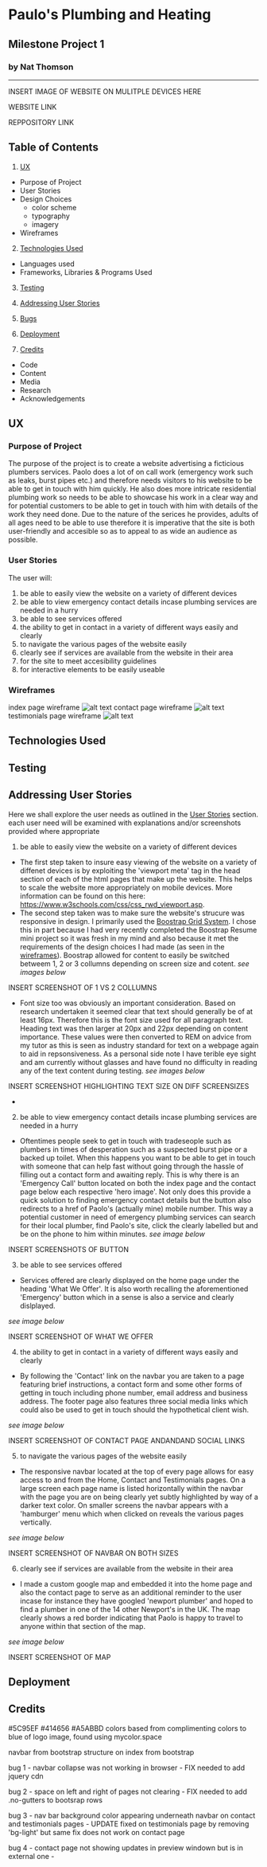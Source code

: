 # Paulo's Plumbing and Heating
## Milestone Project 1 
### by Nat Thomson
---

INSERT IMAGE OF WEBSITE ON MULITPLE DEVICES HERE

WEBSITE LINK

REPPOSITORY LINK

## Table of Contents
1. [UX](#ux)
* Purpose of Project
* User Stories
* Design Choices
  - color scheme
  - typography
  - imagery
* Wireframes

2. [Technologies Used](#technologies-used)
* Languages used
* Frameworks, Libraries & Programs Used 

3. [Testing](#testing)

4. [Addressing User Stories](#addressing-user-stories)

5. [Bugs](#bugs)

6. [Deployment](#deployment)

7. [Credits](#credits) 
* Code
* Content
* Media 
* Research
* Acknowledgements



## UX

### Purpose of Project
The purpose of the project is to create a website advertising a ficticious plumbers services. Paolo does a lot of on call work (emergency work such as leaks, burst pipes etc.) and therefore needs visitors to his website to be able to get in touch with him quickly. He also does more intricate residential plumbing work so needs to be able to showcase his work in a clear way and for potential customers to be able to get in touch with him with details of the work they need done. 
Due to the nature of the serices he provides, adults of all ages need to be able to use therefore it is imperative that the site is both user-friendly and accesible so as to appeal to as wide an audience as possible. 

### User Stories
The user will:
1. be able to easily view the website on a variety of different devices
2. be able to view emergency contact details incase plumbing services are needed in a hurry
3. be able to see services offered
4. the ability to get in contact in a variety of different ways easily and clearly
5. to navigate the various pages of the website easily
6. clearly see if services are available from the website in their area 
7. for the site to meet accesibility guidelines
8. for interactive elements to be easily useable

### Wireframes
index page wireframe 
![alt text](/README-files/home%20page.png)
contact page wireframe
![alt text](/README-files/contact.png)
testimonials page wireframe
![alt text](/README-files/testimonials.png)



## Technologies Used






## Testing






## Addressing User Stories

Here we shall explore the user needs as outlined in the [User Stories](#user-stories) section. each user need will be examined with explanations and/or screenshots provided where appropriate 

1. be able to easily view the website on a variety of different devices

- The first step taken to insure easy viewing of the website on a variety of diffenet devices is by exploiting the 'viewport meta' tag in the head section of each of the html pages that make up the website. This helps to scale the website more appropriately on mobile devices. More information can be found on this here: https://www.w3schools.com/css/css_rwd_viewport.asp. 
- The second step taken was to make sure the website's strucure was responsive in design. I primarily used the [Boostrap Grid System](https://getbootstrap.com/docs/4.0/layout/grid/). I chose this in part because I had very recently completed the Boostrap Resume mini project so it was fresh in my mind and also because it met the requirements of the design choices I had made (as seen in the [wireframes](#wireframes)). Boostrap allowed for content to easily be switched betweem 1, 2 or 3 collumns depending on screen size and cotent. 
_see images below_

INSERT SCREENSHOT OF 1 VS 2 COLLUMNS

- Font size too was obviously an important consideration. Based on research undertaken it seemed clear that text should generally be of at least 16px. Therefore this is the font size used for all paragraph text. Heading text was then larger at 20px and 22px depending on content importance. These values were then converted to REM on advice from my tutor as this is seen as industry standard for text on a webpage again to aid in repsonsiveness. As a personal side note I have terible eye sight and am currently without glasses and have found no difficulty in reading any of the text content during testing. 
_see images below_

INSERT SCREENSHOT HIGHLIGHTING TEXT SIZE ON DIFF SCREENSIZES

- 

2. be able to view emergency contact details incase plumbing services are needed in a hurry

- Oftentimes people seek to get in touch with tradeseople such as plumbers in times of desperation such as a suspected burst pipe or a backed up toilet. When this happens you want to be able to get in touch with someone that can help fast without going through the hassle of filling out a contact form and awaiting reply. This is why there is an 'Emergency Call' button located on both the index page and the contact page below each respective 'hero image'. Not only does this provide a quick solution to finding emergency contact details but the button also redirects to a href of Paolo's (actually mine) mobile number. This way a potential customer in need of emergency plumbing services can search for their local plumber, find Paolo's site, click the clearly labelled but and be on the phone to him within minutes. 
_see image below_

INSERT SCREENSHOTS OF BUTTON

3. be able to see services offered

- Services offered are clearly displayed on the home page under the heading 'What We Offer'. It is also worth recalling the aforementioned 'Emergency' button which in a sense is also a service and clearly dislplayed.  

_see image below_

INSERT SCREENSHOT OF WHAT WE OFFER

4. the ability to get in contact in a variety of different ways easily and clearly

- By following the 'Contact' link on the navbar you are taken to a page featuring brief instructions, a contact form and some other forms of getting in touch including phone number, email address and business address. The footer page also features three social media links which could also be used to get in touch should the hypothetical client wish. 

_see image below_

INSERT SCREENSHOT OF CONTACT PAGE ANDANDAND SOCIAL LINKS

5. to navigate the various pages of the website easily

- The responsive navbar located at the top of every page allows for easy access to and from the Home, Contact and Testimonials pages. On a large screen each page name is listed horizontally within the navbar with the page you are on being clearly yet subtly highlighted by way of a darker text color. On smaller screens the navbar appears with a 'hamburger' menu which when clicked on reveals the various pages vertically. 

_see image below_

INSERT SCREENSHOT OF NAVBAR ON BOTH SIZES

6. clearly see if services are available from the website in their area 
 
- I made a custom google map and embedded it into the home page and also the contact page to serve as an additional reminder to the user incase for instance they have googled 'newport plumber' and hoped to find a plumber in one of the 14 other Newport's in the UK. The map clearly shows a red border indicating that Paolo is happy to travel to anyone within that section of the map. 

_see image below_

INSERT SCREENSHOT OF MAP

## Deployment





## Credits
















#5C95EF
#414656
#A5ABBD colors based from complimenting colors to blue of logo image, found using mycolor.space

navbar from bootstrap 
structure on index from bootstrap

bug 1 - navbar collapse was not working in browser - FIX needed to add jquery cdn

bug 2 - space on left and right of pages not clearing - FIX needed to add .no-gutters to bootsrap rows

bug 3 - nav bar background color appearing underneath navbar on contact and testimonials pages - UPDATE fixed on testimonials page by removing 'bg-light' but same fix does not work on contact page 

bug 4 - contact page not showing updates in preview windown but is in external one - 



